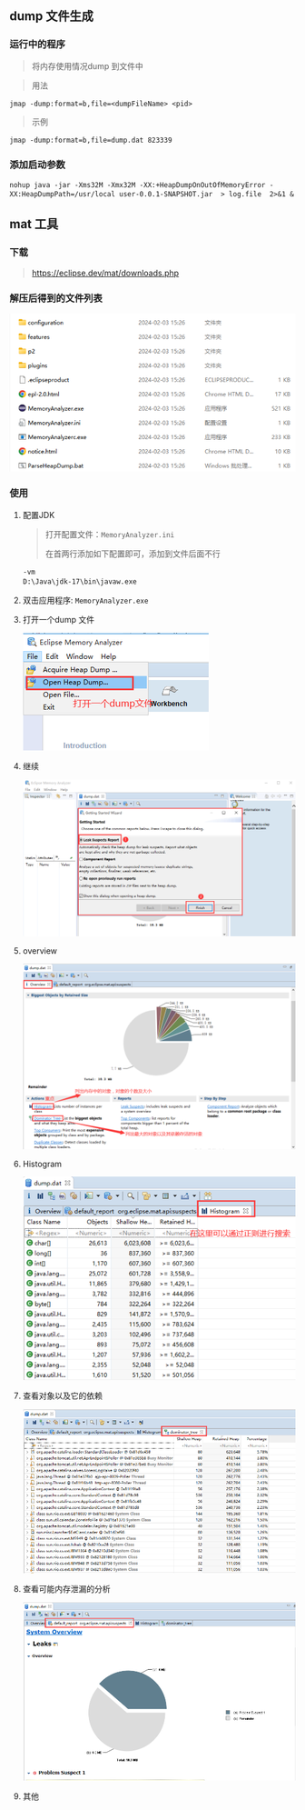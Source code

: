 





## dump 文件生成

### 运行中的程序

>  将内存使用情况dump 到文件中

> 用法

```shell
jmap -dump:format=b,file=<dumpFileName> <pid>
```

> 示例

```shell
jmap -dump:format=b,file=dump.dat 823339
```

### 添加启动参数

```shell
nohup java -jar -Xms32M -Xmx32M -XX:+HeapDumpOnOutOfMemoryError -XX:HeapDumpPath=/usr/local user-0.0.1-SNAPSHOT.jar  > log.file  2>&1 &
```



## mat 工具

### 下载

> https://eclipse.dev/mat/downloads.php

### 解压后得到的文件列表

![image-20240203152629356](001-jmap.assets/image-20240203152629356.png)

### 使用

1. 配置JDK

   > 打开配置文件：`MemoryAnalyzer.ini`
   >
   > 在首两行添加如下配置即可，添加到文件后面不行

   ```txt
   -vm 
   D:\Java\jdk-17\bin\javaw.exe
   ```

2. 双击应用程序: `MemoryAnalyzer.exe`

3. 打开一个dump 文件

   ![img](001-jmap.assets/wf19m7285c.jpeg)

4. 继续

   ![img](001-jmap.assets/e4i43xvoxl.jpeg)

5. overview

   ![img](001-jmap.assets/nhs5ymk3hd.jpeg)

6. Histogram

   ![img](001-jmap.assets/q2kzzrimz3.jpeg)

7. 查看对象以及它的依赖

   ![img](001-jmap.assets/ikig9j92px.jpeg)

8. 查看可能内存泄漏的分析

   ![img](001-jmap.assets/e4cco5timy.jpeg)

9. 其他

